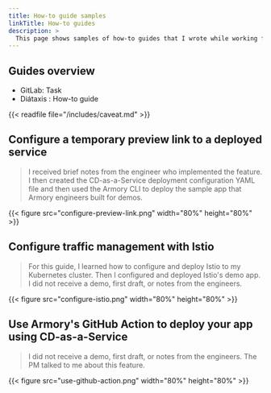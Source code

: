 ```yaml
---
title: How-to guide samples
linkTitle: How-to guides
description: >
  This page shows samples of how-to guides that I wrote while working for Armory.
---
```



## Guides overview

- GitLab: Task
- Diátaxis : How-to guide

{{< readfile file="/includes/caveat.md" >}}

## Configure a temporary preview link to a deployed service

>I received brief notes from the engineer who implemented the feature. I then created the CD-as-a-Service deployment configuration YAML file and then used the Armory CLI to deploy the sample app that Armory engineers built for demos.

{{< figure src="configure-preview-link.png" width="80%" height="80%" >}}

## Configure traffic management with Istio

>For this guide, I learned how to configure and deploy Istio to my Kubernetes cluster. Then I configured and deployed Istio's demo app. I did not receive a demo, first draft, or notes from the engineers.

{{< figure src="configure-istio.png"  width="80%" height="80%" >}}

## Use Armory's GitHub Action to deploy your app using CD-as-a-Service

>I did not receive a demo, first draft, or notes from the engineers. The PM talked to me about this feature.

{{< figure src="use-github-action.png"  width="80%" height="80%" >}}
